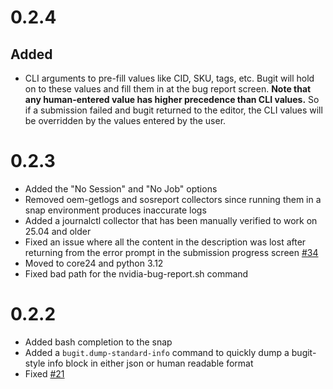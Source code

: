 # 0.2.4

## Added

- CLI arguments to pre-fill values like CID, SKU, tags, etc. Bugit will hold on to these values and fill them in at the bug report screen. **Note that any human-entered value has higher precedence than CLI values.** So if a submission failed and bugit returned to the editor, the CLI values will be overridden by the values entered by the user.

# 0.2.3

- Added the "No Session" and "No Job" options
- Removed oem-getlogs and sosreport collectors since running them in a snap environment produces inaccurate logs
- Added a journalctl collector that has been manually verified to work on 25.04 and older
- Fixed an issue where all the content in the description was lost after returning from the error prompt in the submission progress screen [#34](https://github.com/canonical/bugit-v2/issues/34)
- Moved to core24 and python 3.12
- Fixed bad path for the nvidia-bug-report.sh command

# 0.2.2

- Added bash completion to the snap
- Added a `bugit.dump-standard-info` command to quickly dump a bugit-style info block in either json or human readable format
- Fixed [#21](https://github.com/canonical/bugit-v2/issues/21)
